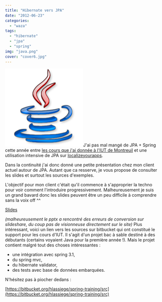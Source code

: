 ```yaml
---
title: "Hibernate vers JPA"
date: "2012-06-23"
categories: 
  - "waza"
tags: 
  - "hibernate"
  - "jpa"
  - "spring"
img: "java.png"
cover: "cover6.jpg"
---
```


[![](/images/java.png "java")](http://eventuallycoding.com/wp-content/uploads/2012/06/java.png)J'ai pas mal mangé de JPA + Spring cette année entre [les cours que j'ai donnée à l'IUT de Montreuil](http://hakanai.free.fr/index.php/p-r-o-f-s/ "P.R.O.F.S") et une utilisation intensive de JPA sur [localizeyourapps](http://www.localizeyourapps.com "Localizeyourapps.com").

Dans la continuité j'ai donc donné une petite présentation chez mon client actuel autour de JPA. Autant que ca resserve, je vous propose de consulter les slides et surtout les sources d'exemples.

L'objectif pour mon client c'était qu'il commence à s'approprier la techno pour voir comment l'introduire progressivement. Malheureusement je suis un grand bavard donc les slides peuvent être un peu difficile à comprendre sans la voix off ^^

[Slides](http://hakanai.free.fr/wp-content/uploads/2012/06/JPA.pptx "Slides")

_(malheureusement le pptx a rencontré des erreurs de conversion sur slideshare, du coup pas de visionneuse directement sur le site)_ Plus intéressant, voici un lien vers les sources sur bitbucket qui ont constitué le support pour les cours d'IUT. Il s'agit d'un projet bac à sable destiné à des débutants (certains voyaient Java pour la première année !). Mais le projet contient malgré tout des choses intéressantes :

- une intégration avec spring 3.1,
- du spring mvc,
- du hibernate validator,
- des tests avec base de données embarquées.

N'hésitez pas à piocher dedans :

[https://bitbucket.org/hlassiege/spring-training/src](https://bitbucket.org/hlassiege/spring-training/src)
